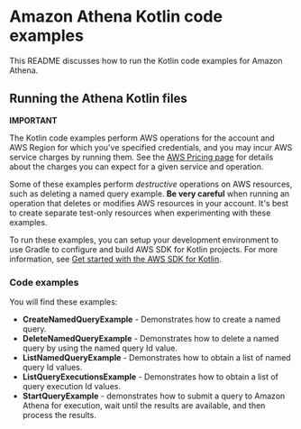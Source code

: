 # Amazon Athena Kotlin code examples

This README discusses how to run the Kotlin code examples for Amazon Athena.

## Running the Athena Kotlin files

**IMPORTANT**

The Kotlin code examples perform AWS operations for the account and AWS Region for which you've specified credentials, and you may incur AWS service charges by running them. See the [AWS Pricing page](https://aws.amazon.com/pricing/) for details about the charges you can expect for a given service and operation.

Some of these examples perform *destructive* operations on AWS resources, such as deleting a named query example. **Be very careful** when running an operation that deletes or modifies AWS resources in your account. It's best to create separate test-only resources when experimenting with these examples.

To run these examples, you can setup your development environment to use Gradle to configure and build AWS SDK for Kotlin projects. For more information, 
see [Get started with the AWS SDK for Kotlin](https://docs.aws.amazon.com/sdk-for-kotlin/latest/developer-guide/setup.html). 

### Code examples

You will find these examples: 

- **CreateNamedQueryExample** - Demonstrates how to create a named query.
- **DeleteNamedQueryExample** - Demonstrates how to delete a named query by using the named query Id value.
- **ListNamedQueryExample** - Demonstrates how to obtain a list of named query Id values.
- **ListQueryExecutionsExample** - Demonstrates how to obtain a list of query execution Id values.
- **StartQueryExample** - demonstrates how to submit a query to Amazon Athena for execution, wait until the results are available, and then process the results.

